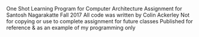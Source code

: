 One Shot Learning Program for Computer Architecture
Assignment for Santosh Nagarakatte 
Fall 2017
All code was written by Colin Ackerley
Not for copying or use to complete assignment for future classes 
Published for reference & as an example of my programming only
